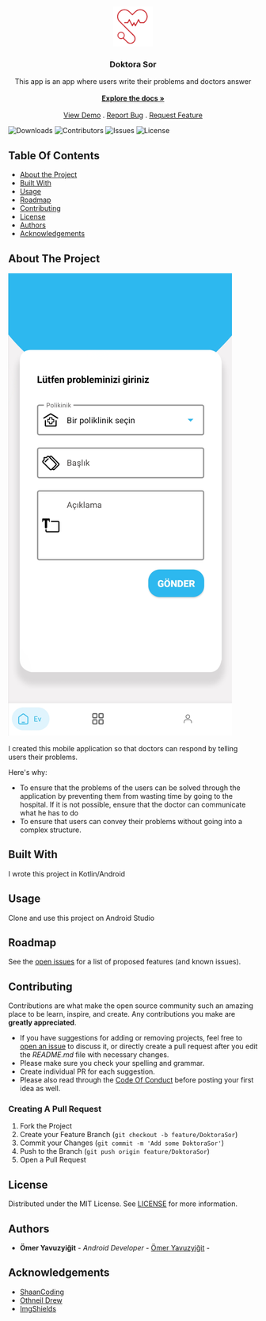 <br/>
<p align="center">
  <a href="https://github.com/omeryavuzyigit61/DoktoraSor">
    <img src="https://raw.githubusercontent.com/omeryavuzyigit61/DoktaraSor/master/notificationlogo.png" alt="Logo" width="80" height="80">
  </a>

  <h3 align="center">Doktora Sor </h3>

  <p align="center">
    This app is an app where users write their problems and doctors answer
    <br/>
    <br/>
    <a href="https://github.com/omeryavuzyigit61/DoktoraSor"><strong>Explore the docs »</strong></a>
    <br/>
    <br/>
    <a href="https://github.com/omeryavuzyigit61/DoktoraSor">View Demo</a>
    .
    <a href="https://github.com/omeryavuzyigit61/DoktoraSor/issues">Report Bug</a>
    .
    <a href="https://github.com/omeryavuzyigit61/DoktoraSor/issues">Request Feature</a>
  </p>
</p>

![Downloads](https://img.shields.io/github/downloads/omeryavuzyigit61/DoktoraSor/total) ![Contributors](https://img.shields.io/github/contributors/omeryavuzyigit61/DoktoraSor?color=dark-green) ![Issues](https://img.shields.io/github/issues/omeryavuzyigit61/DoktoraSor) ![License](https://img.shields.io/github/license/omeryavuzyigit61/DoktoraSor) 

## Table Of Contents

* [About the Project](#about-the-project)
* [Built With](#built-with)
* [Usage](#usage)
* [Roadmap](#roadmap)
* [Contributing](#contributing)
* [License](#license)
* [Authors](#authors)
* [Acknowledgements](#acknowledgements)

## About The Project

![Screen Shot](https://raw.githubusercontent.com/omeryavuzyigit61/DoktaraSor/master/homess.png)

I created this mobile application so that doctors can respond by telling users their problems.

Here's why:

* To ensure that the problems of the users can be solved through the application by preventing them from wasting time by going to the hospital. If it is not possible, ensure that the doctor can communicate what he has to do
* To ensure that users can convey their problems without going into a complex structure.


## Built With

I wrote this project in Kotlin/Android

## Usage

Clone and use this project on Android Studio

## Roadmap

See the [open issues](https://github.com/omeryavuzyigit61/DoktoraSor/issues) for a list of proposed features (and known issues).

## Contributing

Contributions are what make the open source community such an amazing place to be learn, inspire, and create. Any contributions you make are **greatly appreciated**.
* If you have suggestions for adding or removing projects, feel free to [open an issue](https://github.com/omeryavuzyigit61/DoktoraSor/issues/new) to discuss it, or directly create a pull request after you edit the *README.md* file with necessary changes.
* Please make sure you check your spelling and grammar.
* Create individual PR for each suggestion.
* Please also read through the [Code Of Conduct](https://github.com/omeryavuzyigit61/DoktoraSor/blob/main/CODE_OF_CONDUCT.md) before posting your first idea as well.

### Creating A Pull Request

1. Fork the Project
2. Create your Feature Branch (`git checkout -b feature/DoktoraSor`)
3. Commit your Changes (`git commit -m 'Add some DoktoraSor'`)
4. Push to the Branch (`git push origin feature/DoktoraSor`)
5. Open a Pull Request

## License

Distributed under the MIT License. See [LICENSE](https://github.com/omeryavuzyigit61/DoktoraSor/blob/main/LICENSE.md) for more information.

## Authors

* **Ömer Yavuzyiğit** - *Android Developer* - [Ömer Yavuzyiğit](https://github.com/omeryavuzyigit61/) - 

## Acknowledgements

* [ShaanCoding](https://github.com/ShaanCoding/)
* [Othneil Drew](https://github.com/othneildrew/Best-README-Template)
* [ImgShields](https://shields.io/)
